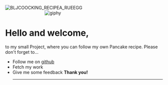 ![BLJCOOCKING_RECIPEA_RUEEGG](https://github.com/AndrinRueeggNoser/AndrinRueeggNoser-BLJReceiptpageAndrinRueegg/assets/145564904/1fbae469-3437-49a0-9bed-e16fb02ea97b)
<br>
‎ ‎ ‎ ‎ ‎ ‎ ‎ ‎ ‎ ‎ ‎ ‎ ‎ ‎ ‎ ‎ ‎ ‎ ‎ ‎ ‎ ‎ ‎ ‎ ‎ ‎ ‎ ‎ ‎ ‎ ‎ ‎ ‎ ‎ ‎ ‎ ‎ ‎ ‎ ‎ ‎ ‎ ‎ ‎ ‎ ‎ ‎ ‎ ‎ ‎ ‎ ‎ ‎ ‎ ‎ ‎ ‎ ‎‎ ‎ ‎ ‎ ‎ ‎ ![giphy](https://github.com/AndrinRueeggNoser/BLJ2023_uek216_team2_sitzungszimmer/assets/145564904/4741bc86-7677-4ef5-89a8-3301eb8815a5) <br>
# Hello and welcome, 
to my small Project, where you can follow my own Pancake recipe.
Please don't forget to... <br>
* Follow me on [github](https://github.com/AndrinRueeggNoser)
* Fetch my work
* Give me some feedback
  **Thank you!**
  ___
